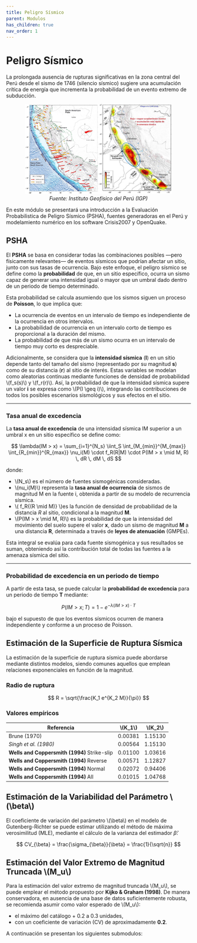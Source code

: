 ```yaml
---
title: Peligro Sísmico
parent: Modulos
has_children: true
nav_order: 1
---
```


# Peligro Sísmico

La prolongada ausencia de rupturas significativas en la zona central del Perú desde el sismo de 1746 (silencio sísmico) sugiere una acumulación crítica de energía que incrementa la probabilidad de un evento extremo de subducción.

<p align="center">
  <img src="../IMG/PP1.png" width="400" alt="PGA Map"/>
  <br>
  <em>Fuente: Instituto Geofísico del Perú (IGP)</em>
</p>


En este módulo se presentará una introducción a la Evaluación Probabilistica de Peligro Sísmico (PSHA), fuentes generadoras en el Perú y modelamiento numérico en los software Crisis2007 y OpenQuake.

## PSHA

El **PSHA** se basa en considerar todas las combinaciones posibles —pero físicamente relevantes— de eventos sísmicos que podrían afectar un sitio, junto con sus tasas de ocurrencia. Bajo este enfoque, el peligro sísmico se define como la **probabilidad** de que, en un sitio específico, ocurra un sismo capaz de generar una intensidad igual o mayor que un umbral dado dentro de un periodo de tiempo determinado.

Esta probabilidad se calcula asumiendo que los sismos siguen un proceso de **Poisson**, lo que implica que:

- La ocurrencia de eventos en un intervalo de tiempo es independiente de la ocurrencia en otros intervalos.
- La probabilidad de ocurrencia en un intervalo corto de tiempo es proporcional a la duración del mismo.
- La probabilidad de que más de un sismo ocurra en un intervalo de tiempo muy corto es despreciable.

Adicionalmente, se considera que la **intensidad sísmica** (**I**) en un sitio depende tanto del tamaño del sismo (representado por su magnitud **s**) como de su distancia (**r**) al sitio de interés. Estas variables se modelan como aleatorias continuas mediante funciones de densidad de probabilidad \\(f_s(s)\\) y \\(f_r(r)\\). Así, la probabilidad de que la intensidad sísmica supere un valor **i** se expresa como \\(P(I \geq i)\\), integrando las contribuciones de todos los posibles escenarios sismológicos y sus efectos en el sitio.

---

### Tasa anual de excedencia

La **tasa anual de excedencia** de una intensidad sísmica IM superior a un umbral x en un sitio específico se define como:

$$
\lambda(IM > x) = \sum_{i=1}^{N_s} \iint_S \int_{M_{min}}^{M_{max}} \int_{R_{min}}^{R_{max}} \nu_i(M) \cdot f_R(R|M) \cdot P(IM > x \mid M, R) \, dR \, dM \, dS
$$

donde:

- \\(N_s\\) es el número de fuentes sismogénicas consideradas.
- \\(nu_i(M)\\) representa la **tasa anual de ocurrencia** de sismos de magnitud M en la fuente i, obtenida a partir de su modelo de recurrencia sísmica.
- \\( f_R{(R \mid M)} \\)es la función de densidad de probabilidad de la distancia $R$ al sitio, condicional a la magnitud **M**.
- \\(P(IM > x \mid M, R)\\) es la probabilidad de que la intensidad del movimiento del suelo supere el valor **x**, dado un sismo de magnitud **M** a una distancia **R**, determinada a través de **leyes de atenuación** (GMPEs).

Esta integral se evalúa para cada fuente sismogénica y sus resultados se suman, obteniendo así la contribución total de todas las fuentes a la amenaza sísmica del sitio.

---

### Probabilidad de excedencia en un periodo de tiempo

A partir de esta tasa, se puede calcular la **probabilidad de excedencia** para un periodo de tiempo **T** mediante:

$$
P(IM > x; T) = 1 - e^{-\lambda(IM > x) \cdot T}
$$

bajo el supuesto de que los eventos sísmicos ocurren de manera independiente y conforme a un proceso de Poisson.

## Estimación de la Superficie de Ruptura Sísmica

La estimación de la superficie de ruptura sísmica puede abordarse mediante distintos modelos, siendo comunes aquellos que emplean relaciones exponenciales en función de la magnitud.

### Radio de ruptura

$$
R = \sqrt{\frac{K_1 e^{K_2 M}}{\pi}}
$$

### Valores empíricos

| **Referencia**                              | **\\(K_1\\)** | **\\(K_2\\)**  |
|--------------------------------------------|-----------|------------|
| Brune (1970)                                | 0.00381   | 1.15130    |
| _Singh et al. (1980)_                       | 0.00564   | 1.15130    |
| **Wells and Coppersmith (1994)** Strike-slip| 0.01100   | 1.03616    |
| **Wells and Coppersmith (1994)** Reverse    | 0.00571   | 1.12827    |
| **Wells and Coppersmith (1994)** Normal     | 0.02072   | 0.94406    |
| **Wells and Coppersmith (1994)** All        | 0.01015   | 1.04768    |

## Estimación de la Variabilidad del Parámetro \\(\beta\\)

El coeficiente de variación del parámetro \\(\beta\\) en el modelo de Gutenberg-Richter se puede estimar utilizando el método de máxima verosimilitud (MLE), mediante el cálculo de la varianza del estimador $\hat{\beta}$:

$$
CV_{\beta} = \frac{\sigma_{\beta}}{\beta} = \frac{1}{\sqrt{n}}
$$

## Estimación del Valor Extremo de Magnitud Truncada \\(M_u\\)

Para la estimación del valor extremo de magnitud truncada \\(M_u\\), se puede emplear el método propuesto por **Kijko & Graham (1998)**. De manera conservadora, en ausencia de una base de datos suficientemente robusta, se recomienda asumir como valor esperado de \\(M_u\\):

- el máximo del catálogo + 0.2 a 0.3 unidades,  
- con un coeficiente de variación (CV) de aproximadamente **0.2**.

A continuación se presentan los siguientes submodulos:

<script type="text/javascript"
  id="MathJax-script"
  async
  src="https://cdn.jsdelivr.net/npm/mathjax@3/es5/tex-mml-chtml.js">
</script>
